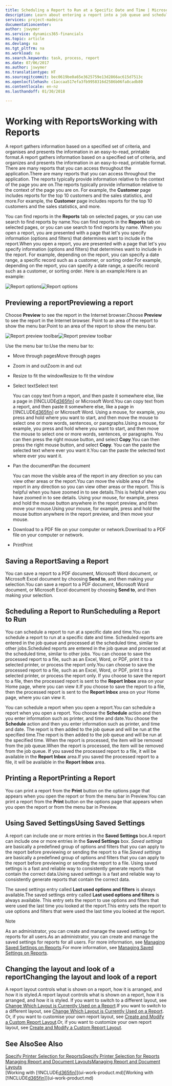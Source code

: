 ```yaml
---
title: Scheduling a Report to Run at a Specific Date and Time | Microsoft Docs
description: Learn about entering a report into a job queue and scheduling it to be processed at a specific date and time.
services: project-madeira
documentationcenter: 
author: jswymer
ms.service: dynamics365-financials
ms.topic: article
ms.devlang: na
ms.tgt_pltfrm: na
ms.workload: na
ms.search.keywords: task, process, report
ms.date: 07/06/2017
ms.author: jswymer
ms.translationtype: HT
ms.sourcegitcommit: bec0619be0a65e3625759e13d2866ac615d7513c
ms.openlocfilehash: c1accaa517efa3fb9958316d2586b06fa8cadb80
ms.contentlocale: en-nz
ms.lasthandoff: 01/30/2018

---
```

# <a name="working-with-reports"></a><span data-ttu-id="00b92-103">Working with Reports</span><span class="sxs-lookup"><span data-stu-id="00b92-103">Working with Reports</span></span>
<span data-ttu-id="00b92-104">A report gathers information based on a specified set of criteria, and organises and presents the information in an easy-to-read, printable format.</span><span class="sxs-lookup"><span data-stu-id="00b92-104">A report gathers information based on a specified set of criteria, and organizes and presents the information in an easy-to-read, printable format.</span></span> <span data-ttu-id="00b92-105">There are many reports that you can access throughout the application.</span><span class="sxs-lookup"><span data-stu-id="00b92-105">There are many reports that you can access throughout the application.</span></span> <span data-ttu-id="00b92-106">The reports typically provide information relative to the context of the page you are on.</span><span class="sxs-lookup"><span data-stu-id="00b92-106">The reports typically provide information relative to the context of the page you are on.</span></span> <span data-ttu-id="00b92-107">For example, the **Customer** page includes reports for the top 10 customers and the sales statistics, and more.</span><span class="sxs-lookup"><span data-stu-id="00b92-107">For example, the **Customer** page includes reports for the top 10 customers and the sales statistics, and more.</span></span>

<span data-ttu-id="00b92-108">You can find reports in the **Reports** tab on selected pages, or you can use search to find reports by name.</span><span class="sxs-lookup"><span data-stu-id="00b92-108">You can find reports in the **Reports** tab on selected pages, or you can use search to find reports by name.</span></span> <span data-ttu-id="00b92-109">When you open a report, you are presented with a page that let's you specify information (options and filters) that determines want to include in the report.</span><span class="sxs-lookup"><span data-stu-id="00b92-109">When you open a report, you are presented with a page that let's you specify information (options and filters) that determines want to include in the report.</span></span> <span data-ttu-id="00b92-110">For example, depending on the report, you can specify a date range, a specific record such as a customer, or sorting order.</span><span class="sxs-lookup"><span data-stu-id="00b92-110">For example, depending on the report, you can specify a date range, a specific record such as a customer, or sorting order.</span></span> <span data-ttu-id="00b92-111">Here is an example:</span><span class="sxs-lookup"><span data-stu-id="00b92-111">Here is an example:</span></span>

<span data-ttu-id="00b92-112">![Report options](media/report_options.png "Report options")</span><span class="sxs-lookup"><span data-stu-id="00b92-112">![Report options](media/report_options.png "Report options")</span></span>

## <a name="previewing-a-report"></a><span data-ttu-id="00b92-113">Previewing a report</span><span class="sxs-lookup"><span data-stu-id="00b92-113">Previewing a report</span></span>
<span data-ttu-id="00b92-114">Choose **Preview** to see the report in the Internet browser.</span><span class="sxs-lookup"><span data-stu-id="00b92-114">Choose **Preview** to see the report in the Internet browser.</span></span> <span data-ttu-id="00b92-115">Point to an area of the report to show the menu bar.</span><span class="sxs-lookup"><span data-stu-id="00b92-115">Point to an area of the report to show the menu bar.</span></span>  

<span data-ttu-id="00b92-116">![Report preview toolbar](media/report_viewer.png "Report preview toolbar")</span><span class="sxs-lookup"><span data-stu-id="00b92-116">![Report preview toolbar](media/report_viewer.png "Report preview toolbar")</span></span>

<span data-ttu-id="00b92-117">Use the menu bar to:</span><span class="sxs-lookup"><span data-stu-id="00b92-117">Use the menu bar to:</span></span>

-   <span data-ttu-id="00b92-118">Move through pages</span><span class="sxs-lookup"><span data-stu-id="00b92-118">Move through pages</span></span>
-   <span data-ttu-id="00b92-119">Zoom in and out</span><span class="sxs-lookup"><span data-stu-id="00b92-119">Zoom in and out</span></span>
-   <span data-ttu-id="00b92-120">Resize to fit the window</span><span class="sxs-lookup"><span data-stu-id="00b92-120">Resize to fit the window</span></span>
-   <span data-ttu-id="00b92-121">Select text</span><span class="sxs-lookup"><span data-stu-id="00b92-121">Select text</span></span>

    <span data-ttu-id="00b92-122">You can copy text from a report, and then paste it somewhere else, like a page in [!INCLUDE[d365fin](includes/d365fin_md.md)] or Microsoft Word.</span><span class="sxs-lookup"><span data-stu-id="00b92-122">You can copy text from a report, and then paste it somewhere else, like a page in [!INCLUDE[d365fin](includes/d365fin_md.md)] or Microsoft Word.</span></span>  <span data-ttu-id="00b92-123">Using a mouse, for example, you press and hold where you want to start, and then move the mouse to select one or more words, sentences, or paragraphs.</span><span class="sxs-lookup"><span data-stu-id="00b92-123">Using a mouse, for example, you press and hold where you want to start, and then move the mouse to select one or more words, sentences, or paragraphs.</span></span> <span data-ttu-id="00b92-124">You can then press the right mouse button, and select **Copy**.</span><span class="sxs-lookup"><span data-stu-id="00b92-124">You can then press the right mouse button, and select **Copy**.</span></span> <span data-ttu-id="00b92-125">You can the paste the selected text where ever you want it.</span><span class="sxs-lookup"><span data-stu-id="00b92-125">You can the paste the selected text where ever you want it.</span></span>
-   <span data-ttu-id="00b92-126">Pan the document</span><span class="sxs-lookup"><span data-stu-id="00b92-126">Pan the document</span></span>

    <span data-ttu-id="00b92-127">You can move the visible area of the report in any direction so you can view other areas or the report.</span><span class="sxs-lookup"><span data-stu-id="00b92-127">You can move the visible area of the report in any direction so you can view other areas or the report.</span></span> <span data-ttu-id="00b92-128">This is helpful when you have zoomed in to see details.</span><span class="sxs-lookup"><span data-stu-id="00b92-128">This is helpful when you have zoomed in to see details.</span></span>  <span data-ttu-id="00b92-129">Using your mouse, for example, press and hold the mouse button anywhere in the report preview, and then move your mouse.</span><span class="sxs-lookup"><span data-stu-id="00b92-129">Using your mouse, for example, press and hold the mouse button anywhere in the report preview, and then move your mouse.</span></span>

-   <span data-ttu-id="00b92-130">Download to a PDF file on your computer or network.</span><span class="sxs-lookup"><span data-stu-id="00b92-130">Download to a PDF file on your computer or network.</span></span>
-   <span data-ttu-id="00b92-131">Print</span><span class="sxs-lookup"><span data-stu-id="00b92-131">Print</span></span>


## <a name="saving-a-report"></a><span data-ttu-id="00b92-132">Saving a Report</span><span class="sxs-lookup"><span data-stu-id="00b92-132">Saving a Report</span></span>
<span data-ttu-id="00b92-133">You can save a report to a PDF document, Microsoft Word document, or Microsoft Excel document by choosing **Send to**, and then making your selection.</span><span class="sxs-lookup"><span data-stu-id="00b92-133">You can save a report to a PDF document, Microsoft Word document, or Microsoft Excel document by choosing **Send to**, and then making your selection.</span></span>

## <a name="ScheduleReport"></a> <span data-ttu-id="00b92-134">Scheduling a Report to Run</span><span class="sxs-lookup"><span data-stu-id="00b92-134">Scheduling a Report to Run</span></span>
<span data-ttu-id="00b92-135">You can schedule a report to run at a specific date and time.</span><span class="sxs-lookup"><span data-stu-id="00b92-135">You can schedule a report to run at a specific date and time.</span></span> <span data-ttu-id="00b92-136">Scheduled reports are entered in the job queue and processed at the scheduled time, similar to other jobs.</span><span class="sxs-lookup"><span data-stu-id="00b92-136">Scheduled reports are entered in the job queue and processed at the scheduled time, similar to other jobs.</span></span> <span data-ttu-id="00b92-137">You can choose to save the processed report to a file, such as an Excel, Word, or PDF, print it to a selected printer, or process the report only.</span><span class="sxs-lookup"><span data-stu-id="00b92-137">You can choose to save the processed report to a file, such as an Excel, Word, or PDF, print it to a selected printer, or process the report only.</span></span> <span data-ttu-id="00b92-138">If you choose to save the report to a file, then the processed report is sent to the **Report Inbox** area on your Home page, where you can view it.</span><span class="sxs-lookup"><span data-stu-id="00b92-138">If you choose to save the report to a file, then the processed report is sent to the **Report Inbox** area on your Home page, where you can view it.</span></span>

<span data-ttu-id="00b92-139">You can schedule a report when you open a report.</span><span class="sxs-lookup"><span data-stu-id="00b92-139">You can schedule a report when you open a report.</span></span> <span data-ttu-id="00b92-140">You choose the **Schedule** action and then you enter information such as printer, and time and date.</span><span class="sxs-lookup"><span data-stu-id="00b92-140">You choose the **Schedule** action and then you enter information such as printer, and time and date.</span></span> <span data-ttu-id="00b92-141">The report is then added to the job queue and will be run at the specified time.</span><span class="sxs-lookup"><span data-stu-id="00b92-141">The report is then added to the job queue and will be run at the specified time.</span></span> <span data-ttu-id="00b92-142">When the report is processed, the item will be removed from the job queue.</span><span class="sxs-lookup"><span data-stu-id="00b92-142">When the report is processed, the item will be removed from the job queue.</span></span> <span data-ttu-id="00b92-143">If you saved the processed report to a file, it will be available in the **Report Inbox** area.</span><span class="sxs-lookup"><span data-stu-id="00b92-143">If you saved the processed report to a file, it will be available in the **Report Inbox** area.</span></span>

## <a name="PrintReport"></a><span data-ttu-id="00b92-144">Printing a Report</span><span class="sxs-lookup"><span data-stu-id="00b92-144">Printing a Report</span></span>
<span data-ttu-id="00b92-145">You can print a report from the **Print** button on the options page that appears when you open the report or from the menu bar in Preview.</span><span class="sxs-lookup"><span data-stu-id="00b92-145">You can print a report from the **Print** button on the options page that appears when you open the report or from the menu bar in Preview.</span></span>

## <a name="using-saved-settings"></a><span data-ttu-id="00b92-146">Using Saved Settings</span><span class="sxs-lookup"><span data-stu-id="00b92-146">Using Saved Settings</span></span>
<span data-ttu-id="00b92-147">A report can include one or more entries in the **Saved Settings** box.</span><span class="sxs-lookup"><span data-stu-id="00b92-147">A report can include one or more entries in the **Saved Settings** box.</span></span> <span data-ttu-id="00b92-148">*Saved settings* are basically a predefined group of options and filters that you can apply to the report before previewing or sending the report to a file.</span><span class="sxs-lookup"><span data-stu-id="00b92-148">*Saved settings* are basically a predefined group of options and filters that you can apply to the report before previewing or sending the report to a file.</span></span> <span data-ttu-id="00b92-149">Using saved settings is a fast and reliable way to consistently generate reports that contain the correct data.</span><span class="sxs-lookup"><span data-stu-id="00b92-149">Using saved settings is a fast and reliable way to consistently generate reports that contain the correct data.</span></span>

<span data-ttu-id="00b92-150">The saved settings entry called **Last used options and filters** is always available.</span><span class="sxs-lookup"><span data-stu-id="00b92-150">The saved settings entry called **Last used options and filters** is always available.</span></span> <span data-ttu-id="00b92-151">This entry sets the report to use options and filters that were used the last time you looked at the report.</span><span class="sxs-lookup"><span data-stu-id="00b92-151">This entry sets the report to use options and filters that were used the last time you looked at the report.</span></span>

>[!NOTE]
><span data-ttu-id="00b92-152">As an administrator, you can create and manage the saved settings for reports for all users.</span><span class="sxs-lookup"><span data-stu-id="00b92-152">As an administrator, you can create and manage the saved settings for reports for all users.</span></span> <span data-ttu-id="00b92-153">For more information, see [Managing Saved Settings on Reports](reports-saving-reusing-settings.md).</span><span class="sxs-lookup"><span data-stu-id="00b92-153">For more information, see [Managing Saved Settings on Reports](reports-saving-reusing-settings.md).</span></span>

## <a name="changing-the-layout-and-look-of-a-report"></a><span data-ttu-id="00b92-154">Changing the layout and look of a report</span><span class="sxs-lookup"><span data-stu-id="00b92-154">Changing the layout and look of a report</span></span>
<span data-ttu-id="00b92-155">A report layout controls what is shown on a report, how it is arranged, and how it is styled.</span><span class="sxs-lookup"><span data-stu-id="00b92-155">A report layout controls what is shown on a report, how it is arranged, and how it is styled.</span></span> <span data-ttu-id="00b92-156">If you want to switch to a different layout, see [Change Which Layout is Currently Used on a Report](ui-how-change-layout-currently-used-report.md).</span><span class="sxs-lookup"><span data-stu-id="00b92-156">If you want to switch to a different layout, see [Change Which Layout is Currently Used on a Report](ui-how-change-layout-currently-used-report.md).</span></span> <span data-ttu-id="00b92-157">Or, if you want to customise your own report layout, see [Create and Modify a Custom Report Layout](ui-how-create-custom-report-layout.md).</span><span class="sxs-lookup"><span data-stu-id="00b92-157">Or, if you want to customize your own report layout, see [Create and Modify a Custom Report Layout](ui-how-create-custom-report-layout.md).</span></span>

## <a name="see-also"></a><span data-ttu-id="00b92-158">See Also</span><span class="sxs-lookup"><span data-stu-id="00b92-158">See Also</span></span>
[<span data-ttu-id="00b92-159">Specify Printer Selection for Reports</span><span class="sxs-lookup"><span data-stu-id="00b92-159">Specify Printer Selection for Reports</span></span>](ui-specify-printer-selection-reports.md)  
[<span data-ttu-id="00b92-160">Managing Report and Document Layouts</span><span class="sxs-lookup"><span data-stu-id="00b92-160">Managing Report and Document Layouts</span></span>](ui-manage-report-layouts.md)  
<span data-ttu-id="00b92-161">[Working with [!INCLUDE[d365fin](includes/d365fin_md.md)]](ui-work-product.md)</span><span class="sxs-lookup"><span data-stu-id="00b92-161">[Working with [!INCLUDE[d365fin](includes/d365fin_md.md)]](ui-work-product.md)</span></span>

